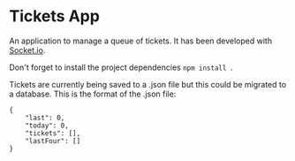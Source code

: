 # Tickets App
An application to manage a queue of tickets. It has been developed with [Socket.io](https://socket.io/).

Don't forget to install the project dependencies ``npm install ``.

Tickets are currently being saved to a .json file but this could be migrated to a database.
This is the format of the .json file:
```
{
    "last": 0,
    "today": 0,
    "tickets": [],
    "lastFour": []
}

```
